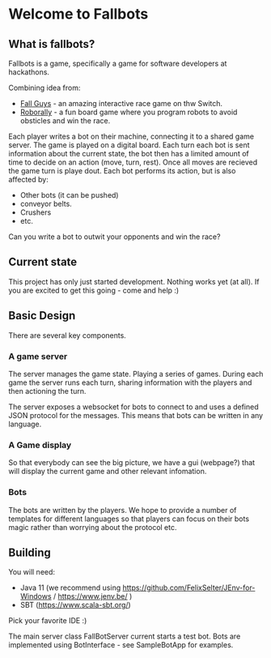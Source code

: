 
# Welcome to Fallbots

## What is fallbots?

Fallbots is a game, specifically a game for software developers at hackathons.

Combining idea from:
   * [Fall Guys](https://www.fallguys.com/) - an amazing interactive race game on thw Switch.
   * [Roborally](https://en.wikipedia.org/wiki/RoboRally) - a fun board game where you program robots to avoid obsticles and win the race. 


Each player writes a bot on their machine, connecting it to a shared game server.
The game is played on a digital board.  Each turn each bot is sent information about the current state, the bot then has a limited amount of time
to decide on an action (move, turn, rest).  Once all moves are recieved the game turn is playe dout.
Each bot performs its action, but is also affected by:
   * Other bots (it can be pushed)
   * conveyor belts.
   * Crushers
   * etc.

Can you write a bot to outwit your opponents and win the race?


## Current state

This project has only just started development.  Nothing works yet (at all).
If you are excited to get this going - come and help :)

## Basic Design

There are several key components.

### A game server 

The server manages the game state.  Playing a series of games.  During each game
the server runs each turn, sharing information with the players and then actioning the turn.

The server exposes a websocket for bots to connect to and uses a defined JSON protocol for 
the messages.  This means that bots can be written in any language.

### A Game display

So that everybody can see the big picture, we have a gui (webpage?) that will display
the current game and other relevant infomation.

### Bots

The bots are written by the players.  We hope to provide a number of templates for different
languages so that players can focus on their bots magic rather than worrying about the protocol etc.

## Building

You will need:
   * Java 11  (we recommend using https://github.com/FelixSelter/JEnv-for-Windows / https://www.jenv.be/  )
   * SBT (https://www.scala-sbt.org/)

Pick your favorite IDE :)

The main server class FallBotServer current starts a test bot.
Bots are implemented using BotInterface - see SampleBotApp for examples.

